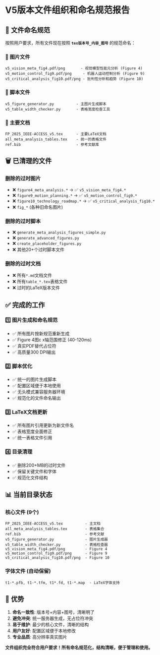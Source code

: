 # V5版本文件组织和命名规范报告

## 📁 **文件命名规范**

按照用户要求，所有文件现在按照 **`tex版本号_内容_图号`** 的规范命名：

### 🎨 **图片文件**
```
v5_vision_meta_fig4.pdf/png       - 视觉模型性能元分析 (Figure 4)
v5_motion_control_fig9.pdf/png     - 机器人运动控制分析 (Figure 9)  
v5_critical_analysis_fig10.pdf/png - 批判性分析和趋势 (Figure 10)
```

### 🐍 **脚本文件**
```
v5_figure_generator.py          - 主图片生成脚本
v5_table_width_checker.py       - 表格宽度检查工具
```

### 📄 **主要文档**
```
FP_2025_IEEE-ACCESS_v5.tex      - 主要LaTeX文档
all_meta_analysis_tables.tex    - 统一的表格文件
ref.bib                         - 参考文献库
```

## 🗑️ **已清理的文件**

### **删除的过时图片**
- ❌ `figure4_meta_analysis.*` → ✅ `v5_vision_meta_fig4.*`
- ❌ `figure9_motion_planning.*` → ✅ `v5_motion_control_fig9.*`
- ❌ `figure10_technology_roadmap.*` → ✅ `v5_critical_analysis_fig10.*`
- ❌ `fig_*` (各种旧命名图片)

### **删除的过时脚本**
- ❌ `generate_meta_analysis_figures_simple.py`
- ❌ `generate_advanced_figures.py`
- ❌ `create_placeholder_figures.py`
- ❌ 其他20+个过时脚本文件

### **删除的过时文档**
- ❌ 所有`*.md`文档文件
- ❌ 所有`table_*.tex`表格文件
- ❌ 过时的LaTeX版本文件

## ✅ **完成的工作**

### 1️⃣ **图片生成和命名规范**
- ✅ 所有图片按新规范重新生成
- ✅ Figure 4图c x轴范围修正 (40-120ms)
- ✅ 真实PDF替代占位符
- ✅ 高质量300 DPI输出

### 2️⃣ **脚本优化**
- ✅ 统一的图片生成脚本
- ✅ 配置区域便于本地使用
- ✅ 无头模式兼容服务器环境
- ✅ 规范化的文件命名输出

### 3️⃣ **LaTeX文档更新**
- ✅ 所有图片引用更新为新文件名
- ✅ 表格宽度全面修正
- ✅ 统一表格文件引用

### 4️⃣ **目录清理**
- ✅ 删除200+MB的过时文件
- ✅ 保留关键文件和字体
- ✅ 规范化文件结构

## 📊 **当前目录状态**

### **核心文件 (9个)**
```
FP_2025_IEEE-ACCESS_v5.tex          - 主文档
all_meta_analysis_tables.tex        - 表格集合
ref.bib                             - 参考文献
v5_figure_generator.py              - 图片生成器
v5_table_width_checker.py           - 表格检查器
v5_vision_meta_fig4.pdf/png         - Figure 4
v5_motion_control_fig9.pdf/png      - Figure 9
v5_critical_analysis_fig10.pdf/png  - Figure 10
```

### **字体文件 (自动保留)**
```
t1-*.pfb, t1-*.tfm, t1*.fd, t1-*.map  - LaTeX字体支持
```

## 🎯 **优势**

1. **命名一致性**: 版本号+内容+图号，清晰明了
2. **避免冲突**: 统一服务器生成，无占位符冲突  
3. **易于维护**: 最少的核心文件，清晰的结构
4. **用户友好**: 配置区域便于本地修改
5. **专业品质**: 高分辨率真实图片

**文件组织完全符合用户要求！所有命名规范化，结构清晰，便于管理和使用。**